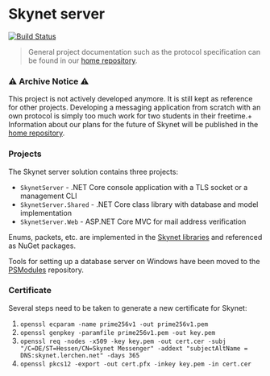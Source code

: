﻿# Skynet server #

[![Build Status](https://dev.azure.com/vectordata/skynet/_apis/build/status/skynet-im.skynet-server?branchName=master)](https://dev.azure.com/vectordata/skynet/_build/latest?definitionId=4&branchName=master)

> General project documentation such as the protocol specification can be found in our [home repository](https://github.com/skynet-im/skynet).

### ⚠ Archive Notice ⚠ ###
This project is not actively developed anymore. It is still kept as reference for other projects.
Developing a messaging application from scratch with an own protocol is simply too much work for two students in their freetime.+
Information about our plans for the future of Skynet will be published in the [home repository](https://github.com/skynet-im/skynet).

### Projects ###
The Skynet server solution contains three projects:
- `SkynetServer` - .NET Core console application with a TLS socket or a management CLI
- `SkynetServer.Shared` - .NET Core class library with database and model implementation
- `SkynetServer.Web` - ASP.NET Core MVC for mail address verification

Enums, packets, etc. are implemented in the [Skynet libraries](https://github.com/skynet-im/skynet-dotnet) and referenced as NuGet packages.

Tools for setting up a database server on Windows have been moved to the [PSModules](https://github.com/daniel-lerch/psmodules) repository.

### Certificate ###
Several steps need to be taken to generate a new certificate for Skynet:
1. `openssl ecparam -name prime256v1 -out prime256v1.pem`
2. `openssl genpkey -paramfile prime256v1.pem -out key.pem`
3. `openssl req -nodes -x509 -key key.pem -out cert.cer -subj "/C=DE/ST=Hessen/CN=Skynet Messenger" -addext "subjectAltName = DNS:skynet.lerchen.net" -days 365`
4. `openssl pkcs12 -export -out cert.pfx -inkey key.pem -in cert.cer`
